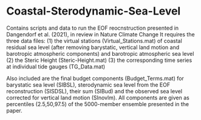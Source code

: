 # Coastal-Sterodynamic-Sea-Level
Contains scripts and data to run the EOF reocnstruction presented in Dangendorf et al. (2021), in review in Nature Climate Change
It requires the three data files: 
(1) the virtual stations (Virtual_Stations.mat) of coastal residual sea level (after removing barystatic, vertical land motion and barotropic atmospheric components) and barotropic atmospheric sea level
(2) the Steric Height (Steric-Height.mat)
(3) the corresponding time series at individual tide gauges (TG_Data.mat)

Also included are the final budget components (Budget_Terms.mat) for barystatic sea level (SIBSL), sterodynamic sea level from the EOF reconstruction (SISDSL), their sum (SIBud) and the observed sea level corrected for vertical land motion (SInovlm). All components are given as percentiles (2.5,50,97.5) of the 5000-member ensemble presented in the paper.  
